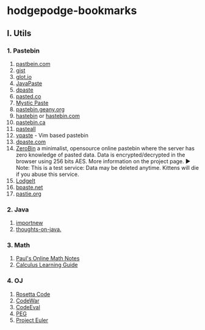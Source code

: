 # hodgepodge-bookmarks

## I. Utils

### 1. Pastebin

1. [pastbein.com](http://pastebin.com/)
2. [gist](https://gist.github.com/)
3. [glot.io](https://glot.io/)
4. [JavaPaste](http://rifers.org/paste/)
5. [dpaste](https://dpaste.de/)
6. [pasted.co](http://pasted.co/)
7. [Mystic Paste](http://mysticpaste.com/new)
8. [pastebin.geany.org](http://pastebin.geany.org/)
9. [hastebin](pastebin.geany.org) or [hastebin.com](http://hastebin.com/)
10. [pastebin.ca](http://pastebin.ca/)
11. [pasteall](http://www.pasteall.org/)
12. [vpaste](http://vpaste.net/) - Vim based pastebin
13. [dpaste.com](http://dpaste.com/)
14. [ZeroBin](https://pastebin.aquilenet.fr/) a minimalist, opensource online pastebin where the server has zero knowledge of pasted data. Data is encrypted/decrypted in the browser using 256 bits AES. More information on the project page. ▶ Note: This is a test service: Data may be deleted anytime. Kittens will die if you abuse this service.
15. [LodgeIt](https://paste.lugons.org/)
16. [bpaste.net](https://bpaste.net/)
17. [pastie.org](pastie.org)

### 2. Java
1. [importnew](http://www.importnew.com/)
2. [thoughts-on-java.](http://www.thoughts-on-java.org/)

### 3. Math
1. [Paul's Online Math Notes](http://tutorial.math.lamar.edu/)
2. [Calculus Learning Guide](https://betterexplained.com/guides/calculus/)

### 4. OJ
1. [Rosetta Code](http://rosettacode.org/wiki/Rosetta_Code)
2. [CodeWar](https://www.codewars.com/)
3. [CodeEval](https://www.codeeval.com/)
4. [PEG](http://wcipeg.com/main)
5. [Project Euler](https://projecteuler.net/)
